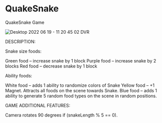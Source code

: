 # QuakeSnake
 QuakeSnake Game
 
![Desktop 2022 06 19 - 11 20 45 02 DVR](https://github.com/Roenich/QuakeSnake/assets/54147074/00a65dfc-41d5-4b4d-b8f7-112d0b1f77a8)

DESCRIPTION:

Snake size foods:

Green food – increase snake by 1 block
Purple food – increase snake by 2 blocks
Red food – decrease snake by 1 block

Ability foods:

White food – adds 1 ability to randomize colors of Snake
Yellow food – +1 Magnet. Attracts all foods on the scene towards Snake.
Blue food – adds 1 ability to generate 5 random food types on the scene in random positions.

GAME ADDITIONAL FEATURES:

Camera rotates 90 degrees if (snakeLength % 5 == 0).
